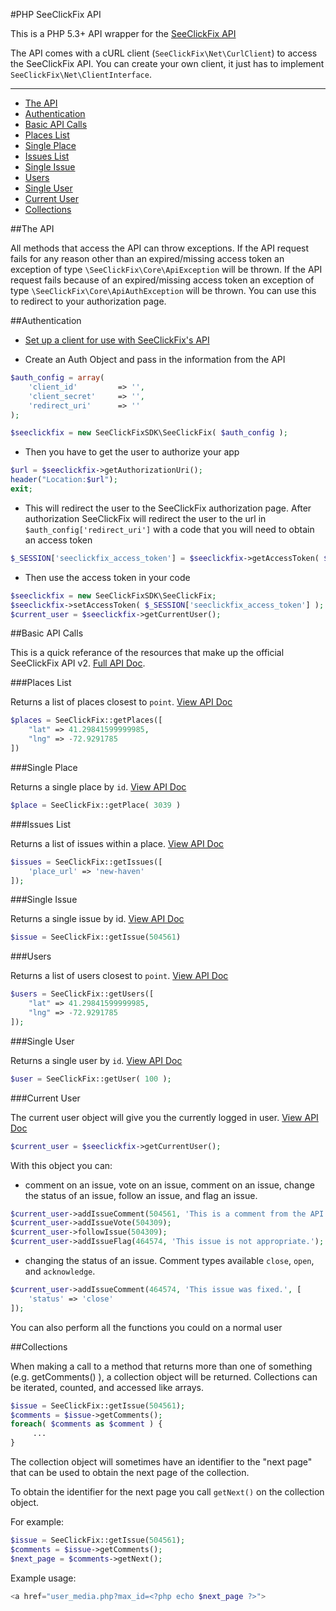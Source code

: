 #PHP SeeClickFix API

This is a PHP 5.3+ API wrapper for the [SeeClickFix API](http://dev.seeclickfix.com/)

The API comes with a cURL client (`SeeClickFix\Net\CurlClient`) to access the SeeClickFix API.  You can create your own client, it just has to implement `SeeClickFix\Net\ClientInterface`.

---
 
- [The API](#the-api)
- [Authentication](#authentication)
- [Basic API Calls](#basic-api-calls)
 - [Places List](#places-list)
 - [Single Place](#single-place)
 - [Issues List](#issues-list)
 - [Single Issue](#single-issue)
 - [Users](#users)
 - [Single User](#single-user)
 - [Current User](#current-user)
- [Collections](#collections)

##The API

All methods that access the API can throw exceptions. If the API request fails for any reason other than an expired/missing access token an exception of type `\SeeClickFix\Core\ApiException` will be thrown.  If the API request fails because of an expired/missing access token an exception of type `\SeeClickFix\Core\ApiAuthException` will be thrown. You can use this to redirect to your authorization page.

##Authentication

- [Set up a client for use with SeeClickFix's API](mailto:daniel@seeclickfix.com)

- Create an Auth Object and pass in the information from the API

```php
$auth_config = array(
    'client_id'         => '',
    'client_secret'     => '',
    'redirect_uri'      => ''
);

$seeclickfix = new SeeClickFixSDK\SeeClickFix( $auth_config );
```

- Then you have to get the user to authorize your app 

```php
$url = $seeclickfix->getAuthorizationUri();
header("Location:$url");
exit;
```

- This will redirect the user to the SeeClickFix authorization page. After authorization SeeClickFix will redirect the user to the url in `$auth_config['redirect_uri']` with a code that you will need to obtain an access token

```php
$_SESSION['seeclickfix_access_token'] = $seeclickfix->getAccessToken( $_GET['code'] );
```

- Then use the access token in your code

```php
$seeclickfix = new SeeClickFixSDK\SeeClickFix;
$seeclickfix->setAccessToken( $_SESSION['seeclickfix_access_token'] );
$current_user = $seeclickfix->getCurrentUser();
```

##Basic API Calls

This is a quick referance of the resources that make up the official SeeClickFix API v2. [Full API Doc](http://dev.seeclickfix.com).


###Places List

Returns a list of places closest to `point`. [View API Doc](http://dev.seeclickfix.com/v2/places/#list-places)

```php
$places = SeeClickFix::getPlaces([
    "lat" => 41.29841599999985,
    "lng" => -72.9291785
])
```

###Single Place

Returns a single place by `id`. [View API Doc](http://dev.seeclickfix.com/v2/places/#show-place)

```php
$place = SeeClickFix::getPlace( 3039 )
```

###Issues List

Returns a list of issues within a place. [View API Doc](http://dev.seeclickfix.com/v2/issues/#list-issues)

```php
$issues = SeeClickFix::getIssues([
    'place_url' => 'new-haven'
]);
```

###Single Issue

Returns a single issue by id. [View API Doc](http://dev.seeclickfix.com/v2/issues/#get-a-single-issue)

```php
$issue = SeeClickFix::getIssue(504561)
```

###Users

Returns a list of users closest to `point`. [View API Doc](http://dev.seeclickfix.com/v2/users/#list-users)

```php
$users = SeeClickFix::getUsers([
    "lat" => 41.29841599999985,
    "lng" => -72.9291785
]);
```

###Single User

Returns a single user by `id`. [View API Doc](http://dev.seeclickfix.com/v2/users/#show-user-by-id)

```php
$user = SeeClickFix::getUser( 100 );
```

###Current User

The current user object will give you the currently logged in user. [View API Doc](http://dev.seeclickfix.com/v2/users/#show-current-user)

```php
$current_user = $seeclickfix->getCurrentUser();
```

With this object you can:

- comment on an issue, vote on an issue, comment on an issue, change the status of an issue, follow an issue, and flag an issue.

```php
$current_user->addIssueComment(504561, 'This is a comment from the API using PHP!!!');
$current_user->addIssueVote(504309);
$current_user->followIssue(504309);
$current_user->addIssueFlag(464574, 'This issue is not appropriate.');
```

- changing the status of an issue. Comment types available `close`, `open`, and `acknowledge`.

```php
$current_user->addIssueComment(464574, 'This issue was fixed.', [
    'status' => 'close'
]);
```

You can also perform all the functions you could on a normal user

##Collections

When making a call to a method that returns more than one of something (e.g. getComments() ), a collection object will be returned. Collections can be iterated, counted, and accessed like arrays.

```php
$issue = SeeClickFix::getIssue(504561);
$comments = $issue->getComments();
foreach( $comments as $comment ) {
     ...
}
```

The collection object will sometimes have an identifier to the "next page" that can be used to obtain the next page of the collection.

To obtain the identifier for the next page you call `getNext()` on the collection object.

For example:

```php
$issue = SeeClickFix::getIssue(504561);
$comments = $issue->getComments();
$next_page = $comments->getNext();
```

Example usage:

```php
<a href="user_media.php?max_id=<?php echo $next_page ?>">
```


